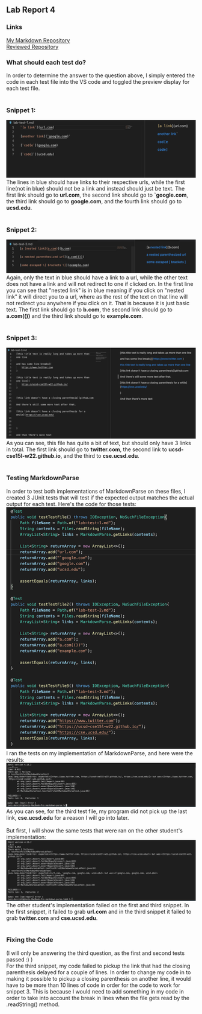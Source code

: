 ## Lab Report 4
### Links
[My Markdown Repository](https://github.com/jonidervishi/markdown-parse)
<br/>
[Reviewed Repository](https://github.com/Stocktocon/markdown-parse)
### What should each test do?
In order to determine the answer to the question above, I simply entered the code in each test file into the VS code and toggled the preview display for each test file.
<br/>
<br/>
### Snippet 1:
![Image](Snippet1Preview.png)
The lines in blue should have links to their respective urls, while the first line(not in blue) should not be a link and instead should just be text. The first link should go to **url.com**, the second link should go to **`google.com**, the third link should go to **google.com**, and the fourth link should go to **ucsd.edu**.
<br/>
<br/>
### Snippet 2:
![Image](Snippet2Preview.png)
Again, only the text in blue should have a link to a url, while the other text does not have a link and will not redirect to one if clicked on. In the first line you can see that "nested link" is in blue meaning if you click on "nested link" it will direct you to a url, where as the rest of the text on that line will not redirect you anywhere if you click on it. That is because it is just basic text. The first link should go to **b.com**, the second link should go to **a.com(())** and the third link should go to **example.com**.
<br/>
<br/>
### Snippet 3:
![Image](Snippet3Preview.png)
As you can see, this file has quite a bit of text, but should only have 3 links in total. The first link should go to **twitter.com**, the second link to **ucsd-cse15l-w22.github.io**, and the third to **cse.ucsd.edu**.
<br/>
<br/>
### Testing MarkdownParse
In order to test both implementations of MarkdownParse on these files, I created 3 JUnit tests that will test if the expected output matches the actual output for each test. Here's the code for those tests:
![Image](TestFileCode.png)
I ran the tests on my implementation of MarkdownParse, and here were the results:
![Image](MyTestResults.png)
As you can see, for the third test file, my program did not pick up the last link, **cse.ucsd.edu** for a reason I will go into later. 
<br/>
<br/>
But first, I will show the same tests that were ran on the other student's implementation:
![Image](StudentTestResults.png)
The other student's implementation failed on the first and third snippet. In the first snippet, it failed to grab **url.com** and in the third snippet it failed to grab **twitter.com** and **cse.ucsd.edu**.
<br/>
<br/>
### Fixing the Code
(I will only be answering the third question, as the first and second tests passed :) )
<br/>
For the third snippet, my code failed to pickup the link that had the closing parenthesis delayed for a couple of lines. In order to change my code in to making it possible to pickup a closing parenthesis on another line, it would have to be more than 10 lines of code in order for the code to work for snippet 3. This is because I would need to add something in my code in order to take into account the break in lines when the file gets read by the .readString() method.